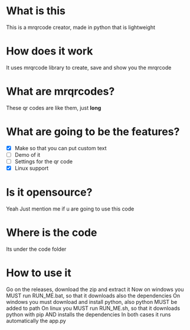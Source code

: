 # What is this
This is a mrqrcode creator, made in python that is lightweight

#  How does it work
It uses mrqrcode library to create, save and show you the mrqrcode

# What are mrqrcodes?
These qr codes are like them, just **long**

# What are going to be the features?
- [X] Make so that you can put custom text
- [ ] Demo of it
- [ ] Settings for the qr code
- [X] Linux support 
# Is it opensource?
Yeah
Just mention me if u are going to use this code

# Where is the code
Its under the code folder

# How to use it
Go on the releases, download the zip and extract it
Now on windows you MUST run RUN_ME.bat, so that it downloads also the dependencies
On windows you must download and install python, also python MUST be added to path
On linux you MUST run RUN_ME.sh, so that it downloads python with pip AND installs the dependencies
In both cases it runs automatically the app.py

